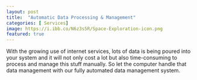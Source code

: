 ```yaml
---
layout: post
title:  "Automatic Data Processing & Management"
categories: [ Services]
image: https://i.ibb.co/N6z3s5R/Space-Exploration-icon.png 
featured: true
---
```



With the growing use of internet services, lots of data is being poured into your system and it will not only cost a lot but also time-consuming to process and manage this stuff manually. So let the computer handle that data management with our fully automated data management system.


